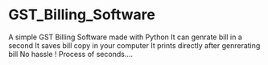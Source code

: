 # GST_Billing_Software
 A simple GST Billing Software made with Python
 It can genrate bill in a second
 It saves bill copy in your computer
 It prints directly after genrerating bill
 No hassle ! Process of seconds....
